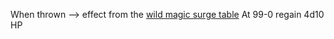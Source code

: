 When thrown --> effect from the [wild magic surge table](http://dnd5e.wikidot.com/sorcerer:wild-magic) 
At 99-0 regain 4d10 HP